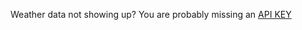 Weather data not showing up? You are probably missing an [API KEY](https://openweathermap.org/appid#example)

